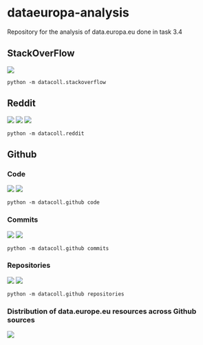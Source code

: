 # dataeuropa-analysis
Repository for the analysis of data.europa.eu done in task 3.4


## StackOverFlow
![](stackoverflow.svg)
```
python -m datacoll.stackoverflow
```

## Reddit
![](reddit_cat.svg)
![](reddit_cat_per_sub.svg)
![](reddit_class.svg) 
```
python -m datacoll.reddit
```
## Github
### Code
![](github_code.svg)
![](github_code_class.svg)

```
python -m datacoll.github code
```

### Commits
![](github_commits.svg)
![](github_commits_class.svg)

```
python -m datacoll.github commits
```


### Repositories
![](github_repositories.svg)
![](github_repositories_class.svg)

```
python -m datacoll.github repositories
```
### Distribution of data.europe.eu resources across Github sources
![](data_europe_distribution.svg)
